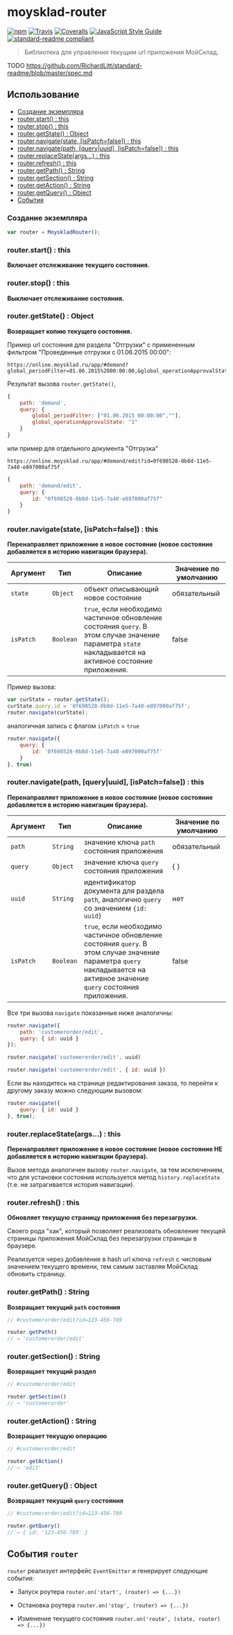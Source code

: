 moysklad-router
===============

[![npm](https://img.shields.io/npm/v/moysklad-router.svg?maxAge=2592000&style=flat-square)](https://www.npmjs.com/package/moysklad-router) [![Travis](https://img.shields.io/travis/wmakeev/moysklad-router.svg?maxAge=2592000&style=flat-square)](https://travis-ci.org/wmakeev/moysklad-router) [![Coveralls](https://img.shields.io/coveralls/wmakeev/moysklad-router.svg?maxAge=2592000&style=flat-square)](https://coveralls.io/github/wmakeev/moysklad-router) [![JavaScript Style Guide](https://img.shields.io/badge/code%20style-standard-brightgreen.svg?style=flat-square)](http://standardjs.com/) [![standard-readme compliant](https://img.shields.io/badge/standard--readme-OK-green.svg?style=flat-square)](https://github.com/RichardLitt/standard-readme)

> Библиотека для управления текущим url приложения МойСклад.

TODO https://github.com/RichardLitt/standard-readme/blob/master/spec.md

## Использование

- [Создание экземпляра](#Создание-экземпляра)
- [router.start() : this](#routerstart--this)
- [router.stop() : this](#routerstop--this)
- [router.getState() : Object](#routergetstate--object)
- [router.navigate(state, [isPatch=false]) : this](#routernavigatestate-ispatchfalse--this)
- [router.navigate(path, [query|uuid], [isPatch=false]) : this](#routernavigatepath-queryuuid-ispatchfalse--this)
- [router.replaceState(args...) : this](#routerreplacestateargs--this)
- [router.refresh() : this](#routerrefresh--this)
- [router.getPath() : String](#routergetpath--string)
- [router.getSection() : String](#routergetsection--string)
- [router.getAction() : String](#routergetaction--string)
- [router.getQuery() : Object](#routergetquery--object)
- [События](#События-router)

### Создание экземпляра

```js
var router = MoyskladRouter();
```

### router.start() : this
**Включает отслеживание текущего состояния.**


### router.stop() : this
**Выключает отслеживание состояния.**


### router.getState() : Object
**Возвращает копию текущего состояния.**

Пример url состояния для раздела "Отгрузки" с примененным фильтром "Проведенные отгрузки с 01.06.2015 00:00":

```
https://online.moysklad.ru/app/#demand?global_periodFilter=01.06.2015%2000:00:00,&global_operationApprovalState=1
```

Результат вызова `router.getState()`,

```js
{
	path: 'demand',
	query: {
		global_periodFilter: ["01.06.2015 00:00:00",""],
		global_operationApprovalState: "1"
	}
}
```

или пример для отдельного документа "Отгрузка"

```
https://online.moysklad.ru/app/#demand/edit?id=0f698528-0b8d-11e5-7a40-e897000af75f
```

```js
{
	path: 'demand/edit',
	query: {
		id: "0f698528-0b8d-11e5-7a40-e897000af75f"
	}
}
```


### router.navigate(state, [isPatch=false]) : this
**Перенаправляет приложение в новое состояние (новое состояние добавляется в историю навигации браузера).**

| Аргумент | Тип      | Описание | Значение по умолчанию
-----------|----------|----------|----------------------
| `state`  | `Object` | объект описывающий новое состояние | обязательный
| `isPatch`| `Boolean`| `true`, если необходимо частичное обновление состояния `query`. В этом случае значение параметра `state` накладывается на активное состояние приложения. | false

Пример вызова:

```js
var curState = router.getState();
curState.query.id = '0f698528-0b8d-11e5-7a40-e897000af75f';
router.navigate(curState);
```

аналогичная запись с флагом `isPatch` = `true`

```js
router.navigate({
	query: {
		id: '0f698528-0b8d-11e5-7a40-e897000af75f'
	}
}, true)
```

### router.navigate(path, [query|uuid], [isPatch=false]) : this
**Перенаправляет приложение в новое состояние (новое состояние добавляется в историю навигации браузера).**

| Аргумент | Тип      | Описание | Значение по умолчанию
-----------|----------|----------|----------------------
| `path`   | `String` | значение ключа `path` состояния приложения | обязательный
| `query`  | `Object` | значение ключа `query` состояния приложения | { }
| `uuid`   | `String` | идентификатор документа для раздела `path`,  аналогично `query` со значением `{id: uuid}` | нет
| `isPatch`| `Boolean`| `true`, если необходимо частичное обновление состояния `query`. В этом случае значение параметра `query` накладывается на активное значение `query` состояния приложения. | false

Все три вызова `navigate` показанные ниже аналогичны:

```js
router.navigate({
	path: 'customerorder/edit',
	query: { id: uuid }
});

router.navigate('customerorder/edit', uuid)

router.navigate('customerorder/edit', { id: uuid })
```

Если вы находитесь на странице редактирования заказа, то перейти к другому заказу можно следующим вызовом:

```js
router.navigate({
	query: { id: uuid }
}, true);
```


### router.replaceState(args...) : this
**Перенаправляет приложение в новое состояние (новое состояние НЕ добавляется в историю навигации браузера).**

Вызов метода аналогичен вызову `router.navigate`, за тем исключением, что для установки состояния используется метод `history.replaceState` (т.е. не затрагивается история навигации).


### router.refresh() : this
**Обновляет текущую страницу приложения без перезагрузки.**

Своего рода "хак", который позволяет реализовать обновление текущей страницы приложения МойСклад без перезагрузки страницы в браузере.

Реализуется через добавление в hash url ключа `refresh` с числовым значением текущего времени, тем самым заставляя МойСклад обновить страницу.


### router.getPath() : String
**Возвращает текущий `path` состояния**

```js
// #customerorder/edit?id=123-456-789

router.getPath()
// → 'customerorder/edit'
```

### router.getSection() : String
**Возвращает текущий раздел**

```js
// #customerorder/edit

router.getSection()
// → 'customerorder'
```

### router.getAction() : String
**Возвращает текущую операцию**

```js
// #customerorder/edit

router.getAction()
// → 'edit'
```

### router.getQuery() : Object
**Возвращает текущий `query` состояния**

```js
// #customerorder/edit?id=123-456-789

router.getQuery()
// → { id: '123-456-789' }
```


## События `router`

`router` реализует интерфейс `EventEmitter` и генерирует следующие события:

- Запуск роутера
  `router.on('start', (router) => {...})`

- Остановка роутера
  `router.on('stop', (router) => {...})`

- Изменение текущего состояния
  `router.on('route', (state, router) => {...})`
